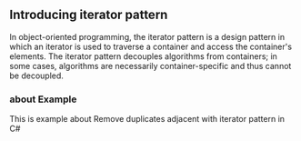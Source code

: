 ﻿## Introducing  iterator pattern

In object-oriented programming, the iterator pattern is a design pattern in which an iterator is used to traverse a container and access the container's elements. 
The iterator pattern decouples algorithms from containers; in some cases, algorithms are necessarily container-specific and thus cannot be decoupled.

### about Example

This is example about Remove duplicates adjacent with  iterator pattern in C#


